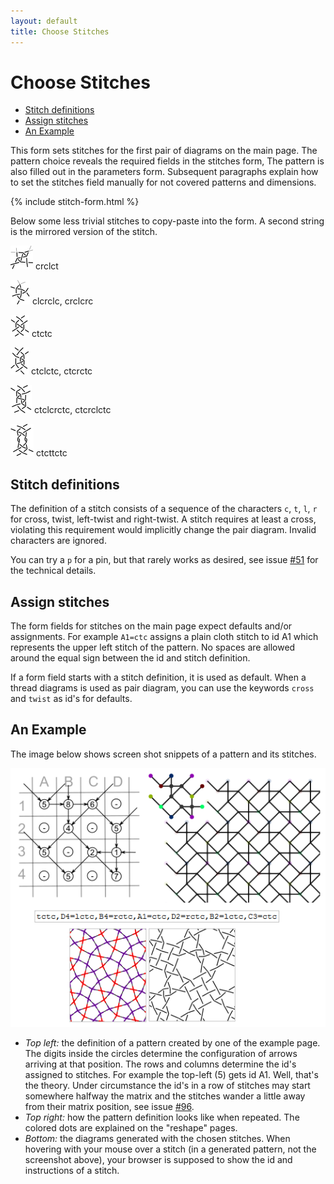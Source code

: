 ```yaml
---
layout: default
title: Choose Stitches
---
```


Choose Stitches
===============

- [Stitch definitions](#stitch-definitions)
- [Assign stitches](#assign-stitches)
- [An Example](#an-example)

This form sets stitches for the first pair of diagrams on the main page.
The pattern choice reveals the required fields in the stitches form,
The pattern is also filled out in the parameters form.
Subsequent paragraphs explain how to set the stitches field manually
for not covered patterns and dimensions.

<script>{% include stitches.js %}</script>
{% include stitch-form.html %}
<script>setVisibility()</script>

Below some less trivial stitches to copy-paste into the form.
A second string is the mirrored version of the stitch.

![](examples/stitches/crclct.png) crclct 

![](examples/stitches/clcrclc.png) clcrclc, crclcrc

![](examples/stitches/ctctc.png) ctctc

![](examples/stitches/ctclctc.png) ctclctc, ctcrctc

![](examples/stitches/ctclcrctc.png) ctclcrctc, ctcrclctc

![](examples/stitches/ctcttctc.png) ctcttctc

Stitch definitions
------------------

The definition of a stitch consists of a sequence  of the characters
`c`, `t`, `l`, `r` for cross, twist, left-twist and right-twist. 
A stitch requires at least a cross, violating this requirement would implicitly change the pair diagram.
Invalid characters are ignored.

You can try a `p` for a pin, but that rarely works as desired,
see issue [#51] for the technical details.


Assign stitches
---------------

The form fields for stitches on the main page expect defaults and/or assignments. For example `A1=ctc` assigns a plain cloth stitch to id A1 which represents the upper left stitch of the pattern.
No spaces are allowed around the equal sign between the id and stitch definition.

If a form field starts with a stitch definition, it is used as default.
When a thread diagrams is used as pair diagram, you can use the keywords `cross` and `twist` as id's for defaults.


An Example
----------

The image below shows screen shot snippets of a pattern and its stitches.

![](images/stitch-ids.png)

* _Top left:_ the definition of a pattern created by one of the example page.
  The digits inside the circles determine the configuration of arrows arriving at that position. 
  The rows and columns determine the id's assigned to stitches.
  For example the top-left (5) gets id A1. Well, that's the theory.
  Under circumstance the id's in a row of stitches may start somewhere halfway the matrix
  and the stitches wander a little away from their matrix position,
  see issue [#96].
* _Top right:_ how the pattern definition looks like when repeated. The colored dots are explained on the "reshape" pages.
* _Bottom:_ the diagrams generated with the chosen stitches.
  When hovering with your mouse over a stitch (in a generated pattern, not the screenshot above), your browser is supposed to show the id and instructions of a stitch.

[stitches]: /GroundForge/stitches.html
[main]: /GroundForge/
[assemble]: /GroundForge/help/Reversed-engineering-of-patterns
[#51]: https://github.com/d-bl/GroundForge/issues/51
[#96]: https://github.com/d-bl/GroundForge/issues/96
